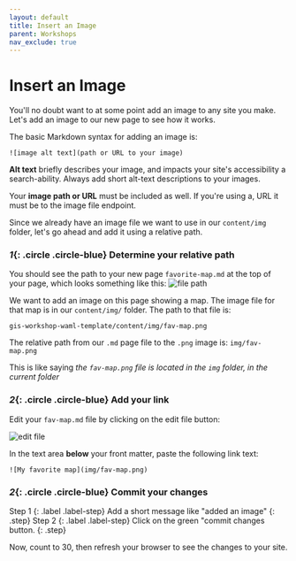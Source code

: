 ```yaml
---
layout: default
title: Insert an Image
parent: Workshops
nav_exclude: true
---
```

# Insert an Image

You'll no doubt want to at some point add an image to any site you make. Let's add an image to our new page to see how it works.

The basic Markdown syntax for adding an image is:

`![image alt text](path or URL to your image)`

**Alt text** briefly describes your image, and impacts your site's accessibility a search-ability. Always add short alt-text descriptions to your images.

Your **image path or URL** must be included as well. If you're using a, URL it must be to the image file endpoint.

Since we already have an image file we want to use in our `content/img` folder, let's go ahead and add it using a relative path.

### *1*{: .circle .circle-blue} Determine your relative path
You should see the path to your new page `favorite-map.md` at the top of your page, which looks something like this:
![file path](../img/file-path.png)

We want to add an image on this page showing a map. The image file for that map is in our `content/img/` folder. The path to that file is:     

`gis-workshop-waml-template/content/img/fav-map.png`    

The relative path from our `.md` page file to the `.png` image is:
`img/fav-map.png`

This is like saying *the `fav-map.png` file is located in the `img` folder, in the current folder*

### *2*{: .circle .circle-blue} Add your link
Edit your `fav-map.md` file by clicking on the edit file button:

![edit file](../img/edit-file.png)

In the text area **below** your front matter, paste the following link text:

`![My favorite map](img/fav-map.png)`

### *2*{: .circle .circle-blue} Commit your changes
Step 1
{: .label .label-step}
Add a short message like "added an image"
{: .step}
Step 2
{: .label .label-step}
Click on the green "commit changes button.
{: .step}

Now, count to 30, then refresh your browser to see the changes to your site.
